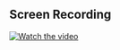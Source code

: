 ## Screen Recording   

[![Watch the video](https://img.youtube.com/vi/_k0ACNswJ0c/maxresdefault.jpg)](https://www.youtube.com/watch?v=_k0ACNswJ0c)


